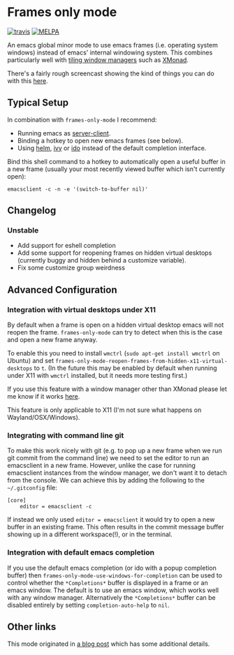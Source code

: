 # Frames only mode

[![travis](https://travis-ci.org/davidshepherd7/frames-only-mode.svg?branch=master)](https://travis-ci.org/davidshepherd7/frames-only-mode) [![MELPA](https://melpa.org/packages/frames-only-mode-badge.svg)](https://melpa.org/#/frames-only-mode)

An emacs global minor mode to use emacs frames (i.e. operating system windows)
instead of emacs' internal windowing system. This combines particularly well
with
[tiling window managers](https://en.wikipedia.org/wiki/Tiling_window_manager)
such as [XMonad](http://xmonad.org/).

There's a fairly rough screencast showing the kind of things you can do with this [here](https://www.youtube.com/watch?v=vi1BwRYJr6k).


## Typical Setup

In combination with `frames-only-mode` I recommend:

* Running emacs as [server-client](http://wikemacs.org/wiki/Emacs_server).
* Binding a hotkey to open new emacs frames (see below).
* Using [helm](https://github.com/emacs-helm/helm),
  [ivy](https://github.com/abo-abo/swiper) or
  [ido](https://www.masteringemacs.org/article/introduction-to-ido-mode) instead
  of the default completion interface.


Bind this shell command to a hotkey to automatically open a useful buffer in
a new frame (usually your most recently viewed buffer which isn't currently open):

    emacsclient -c -n -e '(switch-to-buffer nil)'


## Changelog

### Unstable

* Add support for eshell completion
* Add some support for reopening frames on hidden virtual desktops (currently
  buggy and hidden behind a customize variable).
* Fix some customize group weirdness



## Advanced Configuration

### Integration with virtual desktops under X11

By default when a frame is open on a hidden virtual desktop emacs will not
reopen the frame. `frames-only-mode` can try to detect when this is the case and
open a new frame anyway.

To enable this you need to install `wmctrl` (`sudo apt-get install wmctrl` on
Ubuntu) and set
`frames-only-mode-reopen-frames-from-hidden-x11-virtual-desktops` to `t`. (In the
future this may be enabled by default when running under X11 with `wmctrl`
installed, but it needs more testing first.)

If you use this feature with a window manager other than XMonad please let me
know if it works
[here](https://github.com/davidshepherd7/frames-only-mode/issues/2).

This feature is only applicable to X11 (I'm not sure what happens on Wayland/OSX/Windows).


### Integrating with command line git

To make this work nicely with git (e.g. to pop up a new frame when we run git commit from the command line) we need to set the editor to run an emacsclient in a new frame. However, unlike the case for running emacsclient instances from the window manager, we don't want it to detach from the console. We can achieve this by adding the following to the `~/.gitconfig` file:

```
[core]
    editor = emacsclient -c
```

If instead we only used `editor = emacsclient` it would try to open a new buffer in an existing frame. This often results in the commit message buffer showing up in a different workspace(!), or in the terminal.


### Integration with default emacs completion

If you use the default emacs completion (or ido with a popup completion buffer)
then `frames-only-mode-use-windows-for-completion` can be used to control
whether the `*Completions*` buffer is displayed in a frame or an emacs window.
The default is to use an emacs window, which works well with any window manager.
Alternatively the `*Completions*` buffer can be disabled entirely by setting
`completion-auto-help` to `nil`.


## Other links

This mode originated in
[a blog post](http://techtrickery.com/tearing-out-the-emacs-window-manager.html)
which has some additional details.
